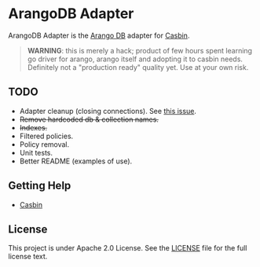 # ArangoDB Adapter

ArangoDB Adapter is the [Arango DB](https://www.arangodb.com/) adapter for [Casbin](https://github.com/casbin/casbin).

> **WARNING**: this is merely a hack; product of few hours spent learning go driver for arango, arango itself and adopting it to casbin needs. Definitely not a "production ready" quality yet. Use at your own risk.

## TODO

- Adapter cleanup (closing connections). See [this issue](https://github.com/arangodb/go-driver/issues/43).
- ~~Remove hardcoded db & collection names.~~
- ~~Indexes.~~
- Filtered policies.
- Policy removal.
- Unit tests.
- Better README (examples of use).

## Getting Help

- [Casbin](https://github.com/casbin/casbin)

## License

This project is under Apache 2.0 License. See the [LICENSE](LICENSE) file for the full license text.
